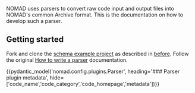 NOMAD uses parsers to convert raw code input and output files into NOMAD's common Archive format. This is the documentation on how to develop such a parser.

## Getting started

Fork and clone the [schema example project](https://github.com/nomad-coe/nomad-parser-plugin-example) as described in [before](plugins.md). Follow the original [How to write a parser](../develop/parsers.md) documentation.

{{pydantic_model('nomad.config.plugins.Parser', heading='### Parser plugin metadata', hide=['code_name','code_category','code_homepage','metadata'])}}